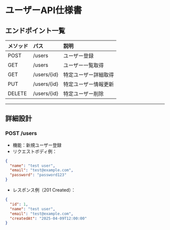 # ユーザーAPI仕様書

## エンドポイント一覧

| メソッド | パス | 説明 |
|:---|:---|:---|
| POST | /users | ユーザー登録 |
| GET | /users | ユーザー一覧取得 |
| GET | /users/{id} | 特定ユーザー詳細取得 |
| PUT | /users/{id} | 特定ユーザー情報更新 |
| DELETE | /users/{id} | 特定ユーザー削除 |

---

## 詳細設計

### POST /users

- 機能：新規ユーザー登録
- リクエストボディ例：

```json
{
  "name": "test user",
  "email": "test@example.com",
  "password": "password123"
}
```

- レスポンス例（201 Created）：
  
```json
{
  "id": 1,
  "name": "test user",
  "email": "test@example.com",
  "createdAt": "2025-04-09T12:00:00"
}
```
